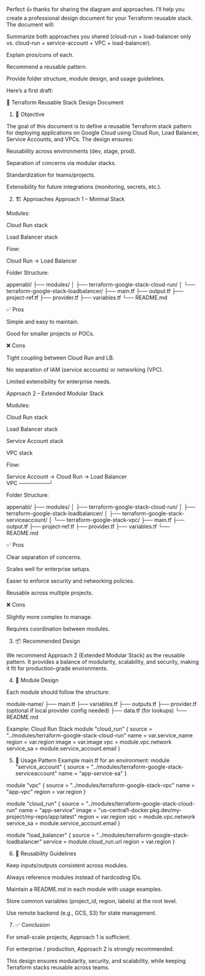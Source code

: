 Perfect 👍 thanks for sharing the diagram and approaches. I’ll help you create a professional design document for your Terraform reusable stack. The document will:

Summarize both approaches you shared (cloud-run + load-balancer only vs. cloud-run + service-account + VPC + load-balancer).

Explain pros/cons of each.

Recommend a reusable pattern.

Provide folder structure, module design, and usage guidelines.

Here’s a first draft:

📘 Terraform Reusable Stack Design Document
1. 🎯 Objective

The goal of this document is to define a reusable Terraform stack pattern for deploying applications on Google Cloud using Cloud Run, Load Balancer, Service Accounts, and VPCs. The design ensures:

Reusability across environments (dev, stage, prod).

Separation of concerns via modular stacks.

Standardization for teams/projects.

Extensibility for future integrations (monitoring, secrets, etc.).

2. 🏗️ Approaches
Approach 1 – Minimal Stack

Modules:

Cloud Run stack

Load Balancer stack

Flow:

Cloud Run → Load Balancer


Folder Structure:

appenabl/
├── modules/
│   ├── terraform-google-stack-cloud-run/
│   └── terraform-google-stack-loadbalancer/
├── main.tf
├── output.tf
├── project-ref.tf
├── provider.tf
├── variables.tf
└── README.md


✅ Pros

Simple and easy to maintain.

Good for smaller projects or POCs.

❌ Cons

Tight coupling between Cloud Run and LB.

No separation of IAM (service accounts) or networking (VPC).

Limited extensibility for enterprise needs.

Approach 2 – Extended Modular Stack

Modules:

Cloud Run stack

Load Balancer stack

Service Account stack

VPC stack

Flow:

Service Account → Cloud Run → Load Balancer  
           VPC ────────┘


Folder Structure:

appenabl/
├── modules/
│   ├── terraform-google-stack-cloud-run/
│   ├── terraform-google-stack-loadbalancer/
│   ├── terraform-google-stack-serviceaccount/
│   └── terraform-google-stack-vpc/
├── main.tf
├── output.tf
├── project-ref.tf
├── provider.tf
├── variables.tf
└── README.md


✅ Pros

Clear separation of concerns.

Scales well for enterprise setups.

Easier to enforce security and networking policies.

Reusable across multiple projects.

❌ Cons

Slightly more complex to manage.

Requires coordination between modules.

3. 📦 Recommended Design

We recommend Approach 2 (Extended Modular Stack) as the reusable pattern.
It provides a balance of modularity, scalability, and security, making it fit for production-grade environments.

4. 📂 Module Design

Each module should follow the structure:

module-name/
├── main.tf
├── variables.tf
├── outputs.tf
├── provider.tf  (optional if local provider config needed)
├── data.tf      (for lookups)
└── README.md

Example: Cloud Run Stack
module "cloud_run" {
  source     = "../modules/terraform-google-stack-cloud-run"
  name       = var.service_name
  region     = var.region
  image      = var.image
  vpc        = module.vpc.network
  service_sa = module.service_account.email
}

5. 🚀 Usage Pattern
Example main.tf for an environment:
module "service_account" {
  source     = "../modules/terraform-google-stack-serviceaccount"
  name       = "app-service-sa"
}

module "vpc" {
  source     = "../modules/terraform-google-stack-vpc"
  name       = "app-vpc"
  region     = var.region
}

module "cloud_run" {
  source     = "../modules/terraform-google-stack-cloud-run"
  name       = "app-service"
  image      = "us-central1-docker.pkg.dev/my-project/my-repo/app:latest"
  region     = var.region
  vpc        = module.vpc.network
  service_sa = module.service_account.email
}

module "load_balancer" {
  source     = "../modules/terraform-google-stack-loadbalancer"
  service    = module.cloud_run.url
  region     = var.region
}

6. 🧩 Reusability Guidelines

Keep inputs/outputs consistent across modules.

Always reference modules instead of hardcoding IDs.

Maintain a README.md in each module with usage examples.

Store common variables (project_id, region, labels) at the root level.

Use remote backend (e.g., GCS, S3) for state management.

7. ✅ Conclusion

For small-scale projects, Approach 1 is sufficient.

For enterprise / production, Approach 2 is strongly recommended.

This design ensures modularity, security, and scalability, while keeping Terraform stacks reusable across teams.